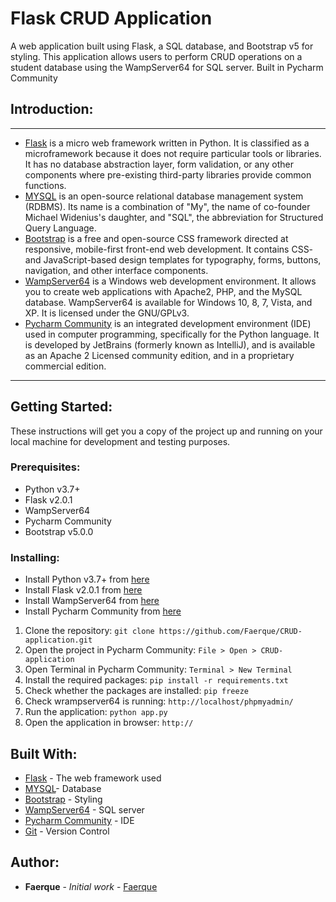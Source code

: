 # Flask CRUD Application

A web application built using Flask, a SQL database, and Bootstrap v5 for styling. This application allows users to
perform CRUD operations on a student database using the WampServer64 for SQL server. Built in Pycharm Community

## Introduction:

***

* [Flask](https://flask.palletsprojects.com/en/2.0.x/) is a micro web framework written in Python. It is classified as a
  microframework because it does not require particular tools or libraries. It has no database abstraction layer, form
  validation, or any other components where pre-existing third-party libraries provide common functions.
* [MYSQL](https://www.mysql.com/) is an open-source relational database management system (RDBMS). Its name is a
  combination of "My", the name of co-founder Michael Widenius's daughter, and "SQL", the abbreviation for Structured
  Query Language.
* [Bootstrap](https://getbootstrap.com/) is a free and open-source CSS framework directed at responsive, mobile-first
  front-end web development. It contains CSS- and JavaScript-based design templates for typography, forms, buttons,
  navigation, and other interface components.
* [WampServer64](https://www.wampserver.com/en/) is a Windows web development environment. It allows you to create web
  applications with Apache2, PHP, and the MySQL database. WampServer64 is available for Windows 10, 8, 7, Vista, and XP.
  It is licensed under the GNU/GPLv3.
* [Pycharm Community](https://www.jetbrains.com/pycharm/download/#section=windows) is an integrated development
  environment
  (IDE) used in computer programming, specifically for the Python language. It is developed by JetBrains (formerly known
  as IntelliJ), and is available as an Apache 2 Licensed community edition, and in a proprietary commercial edition.

***

## Getting Started:

These instructions will get you a copy of the project up and running on your local machine for development and testing
purposes.

### Prerequisites:
* Python v3.7+
* Flask v2.0.1
* WampServer64 
* Pycharm Community
* Bootstrap v5.0.0

### Installing:
* Install Python v3.7+ from [here](https://www.python.org/downloads/)
* Install Flask v2.0.1 from [here](https://flask.palletsprojects.com/en/2.0.x/installation/)
* Install WampServer64 from [here](https://www.wampserver.com/en/)
* Install Pycharm Community from [here](https://www.jetbrains.com/pycharm/download/#section=windows)

1. Clone the repository:
``git clone https://github.com/Faerque/CRUD-application.git``
2. Open the project in Pycharm Community:
``File > Open > CRUD-application``
3. Open Terminal in Pycharm Community:
``Terminal > New Terminal``
4. Install the required packages:
``pip install -r requirements.txt``
5. Check whether the packages are installed:
``pip freeze``
6. Check wrampserver64 is running:
``http://localhost/phpmyadmin/``
7. Run the application:
``python app.py``
8. Open the application in browser:
``http://``

## Built With:
* [Flask](https://flask.palletsprojects.com/en/2.0.x/) - The web framework used
* [MYSQL](https://www.mysql.com/)- Database
* [Bootstrap](https://getbootstrap.com/) - Styling
* [WampServer64](https://www.wampserver.com/en/) - SQL server
* [Pycharm Community](https://www.jetbrains.com/pycharm/download/#section=windows) - IDE
* [Git](https://git-scm.com/) - Version Control

## Author:
* **Faerque** - *Initial work* - [Faerque](https://github.com/Faerque)

